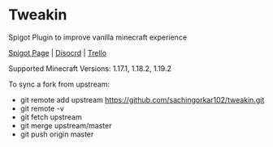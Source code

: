 # Tweakin

Spigot Plugin to improve vanilla minecraft experience

[Spigot Page](https://www.spigotmc.org/resources/tweakin-1-17-1-19.93444/) | [Disocrd](https://discord.gg/AQpgKXwUdN) | [Trello](https://trello.com/b/8pVFkoqi/tweakin)

Supported Minecraft Versions: 1.17.1, 1.18.2, 1.19.2

To sync a fork from upstream:
* git remote add upstream https://github.com/sachingorkar102/tweakin.git
* git remote -v
* git fetch upstream
* git merge upstream/master
* git push origin master


